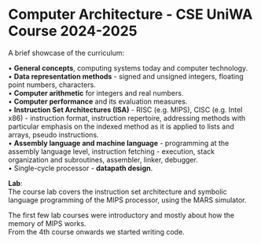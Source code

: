 # Computer Architecture - CSE UniWA Course 2024-2025
A brief showcase of the curriculum:

• **General concepts**, computing systems today and computer technology.  
• **Data representation methods** - signed and unsigned integers, floating point numbers, characters.  
• **Computer arithmetic** for integers and real numbers.  
• **Computer performance** and its evaluation measures.  
• **Instruction Set Architectures (ISA)** - RISC (e.g. MIPS), CISC (e.g. Intel x86) - instruction format, instruction repertoire, addressing methods with particular emphasis on the indexed method as it is applied to lists and arrays, pseudo instructions.  
• **Assembly language and machine language** - programming at the assembly language level, instruction fetching - execution, stack organization and subroutines, assembler, linker, debugger.  
• Single-cycle processor - **datapath design**.  

**Lab**:  
The course lab covers the instruction set architecture and symbolic language programming of the MIPS processor, using the MARS simulator.  

The first few lab courses were introductory and mostly about how the memory of MIPS works.  
From the 4th course onwards we started writing code.
